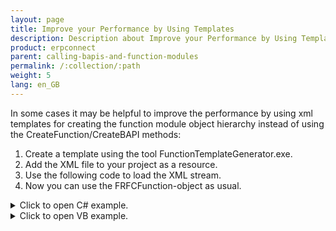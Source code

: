 ```yaml
---
layout: page
title: Improve your Performance by Using Templates
description: Description about Improve your Performance by Using Templates
product: erpconnect
parent: calling-bapis-and-function-modules
permalink: /:collection/:path
weight: 5
lang: en_GB
---
```


In some cases it may be helpful to improve the performance by using xml templates for creating the function module object hierarchy instead of using the CreateFunction/CreateBAPI methods: 

1. Create a template using the tool FunctionTemplateGenerator.exe.
2. Add the XML file to your project as a resource.
3. Use the following code to load the XML stream.
4. Now you can use the FRFCFunction-object as usual.


<details>
<summary>Click to open C# example.</summary>
{% highlight csharp %}
[ … create and open connection … ]
 
RFCFunction f = new RFCFunction("BAPI_CUSTOMER_GETDETAIL");
            f.Connection = con;
 
            StreamReader reader = new StreamReader(
                System.Reflection.Assembly.GetExecutingAssembly().
                GetManifestResourceStream
                ("PocketGetCustomer.BAPI_CUSTOMER_GETDETAIL.xml"));
            f.LoadFromXML(reader);
{% endhighlight %}
</details>


<details>
<summary>Click to open VB example.</summary>
{% highlight visualbasic %}
[ … create and open connection … ]
 
Dim f As New RFCFunction("BAPI_CUSTOMER_GETDETAIL")
        f.Connection = con
 
        Dim reader As New StreamReader( _
            System.Reflection.Assembly.GetExecutingAssembly(). _
            GetManifestResourceStream( _
            "PocketGetCustomer.BAPI_CUSTOMER_GETDETAIL.xml"))
        f.LoadFromXML(reader)
{% endhighlight %}
</details>  

  
